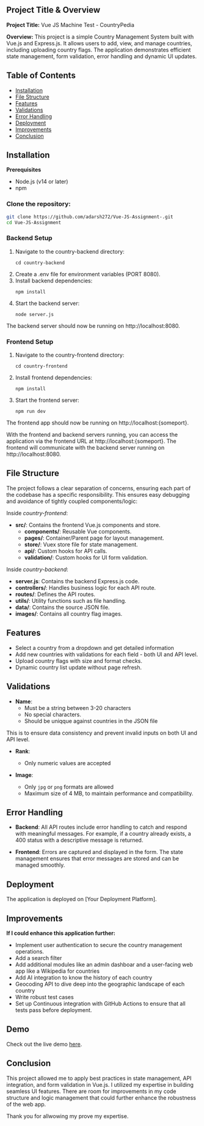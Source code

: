 
## Project Title & Overview

**Project Title:** Vue JS Machine Test - CountryPedia

**Overview:** This project is a simple Country Management System built with Vue.js and Express.js. It allows users to add, view, and manage countries, including uploading country flags. The application demonstrates efficient state management, form validation, error handling and dynamic UI updates.

## Table of Contents
- [Installation](#installation)
- [File Structure](#file-structure)
- [Features](#features)
- [Validations](#validations)
- [Error Handling](#error-handling)
- [Deployment](#deployment)
- [Improvements](#improvements)
- [Conclusion](#conclusion)

## Installation

**Prerequisites**
- Node.js (v14 or later)
- npm

### Clone the repository:
```sh
git clone https://github.com/adarsh272/Vue-JS-Assignment-.git
cd Vue-JS-Assignment
```
### Backend Setup

1. Navigate to the country-backend directory:
   ```
   cd country-backend
   ```
2. Create a .env file for environment variables (PORT 8080).
3. Install backend dependencies:
   ```
   npm install
   ```
4. Start the backend server:
   ```
   node server.js
   ```

The backend server should now be running on http://localhost:8080.

### Frontend Setup

1. Navigate to the country-frontend directory:
   ```
   cd country-frontend
   ```
2. Install frontend dependencies:
   ```
   npm install
   ```
4. Start the frontend server:
   ```
   npm run dev
   ```
The frontend app should now be running on http://localhost:{someport}.

With the frontend and backend servers running, you can access the application via the frontend URL at http://localhost:{someport}. The frontend will communicate with the backend server running on http://localhost:8080.

## File Structure
The project follows a clear separation of concerns, ensuring each part of the codebase has a specific responsibility. This ensures easy debugging and avoidance of tightly coupled components/logic:

Inside *country-frontend*:
- **src/**: Contains the frontend Vue.js components and store.
  - **components/**: Reusable Vue components.
  - **pages/**: Container/Parent page for layout management.
  - **store/**: Vuex store file for state management.
  - **api/**: Custom hooks for API calls.
  - **validation/**: Custom hooks for UI form validation.

Inside *country-backend*:
  - **server.js**: Contains the backend Express.js code.
  - **controllers/**: Handles business logic for each API route.
  - **routes/**: Defines the API routes.
  - **utils/**: Utility functions such as file handling.
  - **data/**: Contains the source JSON file.
  - **images/**: Contains all country flag images.

  ## Features
  - Select a country from a dropdown and get detailed information
  - Add new countries with validations for each field - both UI and API level.
  - Upload country flags with size and format checks.
  - Dynamic country list update without page refresh.

  ## Validations

  - **Name**: 
    - Must be a string between 3-20 characters
    - No special characters. 
    - Should be uniqque against countries in the JSON file
    
This is to ensure data consistency and prevent invalid inputs on both UI and API level.

- **Rank**: 
  - Only numeric values are accepted

- **Image**: 
  - Only `jpg` or `png` formats are allowed
  - Maximum size of 4 MB, to maintain performance and compatibility.

## Error Handling

- **Backend**: All API routes include error handling to catch and respond with meaningful messages. For example, if a country already exists, a 400 status with a descriptive message is returned.

- **Frontend**: Errors are captured and displayed in the form. The state management ensures that error messages are stored and can be managed smoothly.

## Deployment

The application is deployed on [Your Deployment Platform].

## Improvements

**If I could enhance this application further:**

- Implement user authentication to secure the country management operations.
- Add a search filter
- Add additional modules like an admin dashboar and a user-facing web app like a Wikipedia for countries
- Add AI integration to know the history of each country
- Geocoding API to dive deep into the geographic landscape of each country
- Write robust test cases
- Set up Continuous integration with GitHub Actions to ensure that all tests pass before deployment.

## Demo

Check out the live demo [here](https://your-deployment-site.com).

## Conclusion

This project allowed me to apply best practices in state management, API integration, and form validation in Vue.js. I utilized my expertise in building seamless UI features. There are room for improvements in my code structure and logic management that could further enhance the robustness of the web app.

Thank you for allwowing my prove my expertise.









